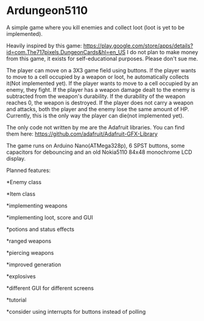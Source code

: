 # Ardungeon5110

A simple game where you kill enemies and collect loot (loot is yet to be implemented).

Heavily inspired by this game: https://play.google.com/store/apps/details?id=com.The717pixels.DungeonCards&hl=en_US
I do not plan to make money from this game, it exists for self-educational purposes. Please don't sue me.

The player can move on a 3X3 game field using buttons. If the player wants to move to a cell occupied by a weapon or loot, he automatically collects it(Not implemented yet). If the player wants to move to a cell occupied by an enemy, they fight. If the player has a weapon damage dealt to the enemy is subtracted from the weapon's durability. If the durability of the weapon reaches 0, the weapon is destroyed. If the player does not carry a weapon and attacks, both the player and the enemy lose the same amount of HP. Currently, this is the only way the player can die(not implemented yet).

The only code not written by me are the Adafruit libraries. You can find them here: https://github.com/adafruit/Adafruit-GFX-Library

The game runs on Arduino Nano(ATMega328p), 6 SPST buttons, some capacitors for debouncing and an old Nokia5110 84x48 monochrome LCD display.

Planned features:

  *Enemy class

  *Item class

  *implementing weapons

  *implementing loot, score and GUI

  *potions and status effects

  *ranged weapons

  *piercing weapons

  *improved generation

  *explosives

  *different GUI for different screens

  *tutorial

  *consider using interrupts for buttons instead of polling
